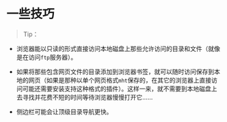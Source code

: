 #  一些技巧

> Tip：

+ 浏览器能以只读的形式直接访问本地磁盘上那些允许访问的目录和文件（就像是在访问`ftp`服务器）。

+ 如果将那些包含网页文件的目录添加到浏览器书签，就可以随时访问保存到本地的网页（如果是那种以单个网页格式`mht`保存的，在其它的浏览器上直接访问可能还需要安装支持这种格式的插件）。这样一来，就不需要到本地磁盘上去寻找并花费不短的时间等待浏览器慢慢打开它……

+ 侧边栏可能会让顶级目录导航更快。
 

